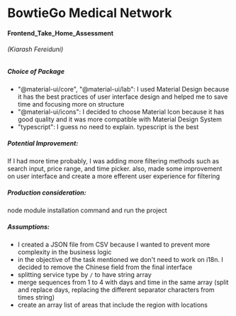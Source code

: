 # BowtieGo Medical Network
#### Frontend_Take_Home_Assessment
###### (Kiarash Fereiduni)

##### Choice of Package
- "@material-ui/core", "@material-ui/lab": I used Material Design because it has the best practices of user interface design and helped me to save time and focusing more on structure 
- "@material-ui/icons": I decided to choose Material Icon because it has good quality and it was more compatible with Material Design System
- "typescript": I guess no need to explain. typescript is the best

##### Potential Improvement:
If I had more time probably, I was adding more filtering methods such as search input, price range, and time picker. also, made some improvement on user interface and create a more efferent user experience for filtering

##### Production consideration:
node module installation command and run the project

##### Assumptions:
- I created a JSON file from CSV because I wanted to prevent more complexity in the business logic
- in the objective of the task mentioned we don't need to work on i18n. I decided to remove the Chinese field from the final interface
- splitting service type by `/` to have string array
- merge sequences from 1 to 4 with days and time in the same array (split and replace days, replacing the different separator characters from times string)
- create an array list of areas that include the region with locations
